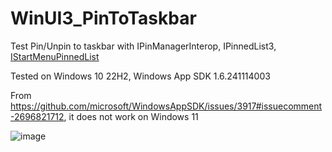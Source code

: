 # WinUI3_PinToTaskbar

Test Pin/Unpin to taskbar with IPinManagerInterop, IPinnedList3, [IStartMenuPinnedList](https://learn.microsoft.com/en-us/windows/win32/api/shobjidl/nn-shobjidl-istartmenupinnedlist)

 Tested on Windows 10 22H2, Windows App SDK 1.6.241114003

 From https://github.com/microsoft/WindowsAppSDK/issues/3917#issuecomment-2696821712, it does not work on Windows 11

 ![image](https://github.com/user-attachments/assets/3a23eda5-0ab4-4d6e-bf90-73ad308eb18a)
